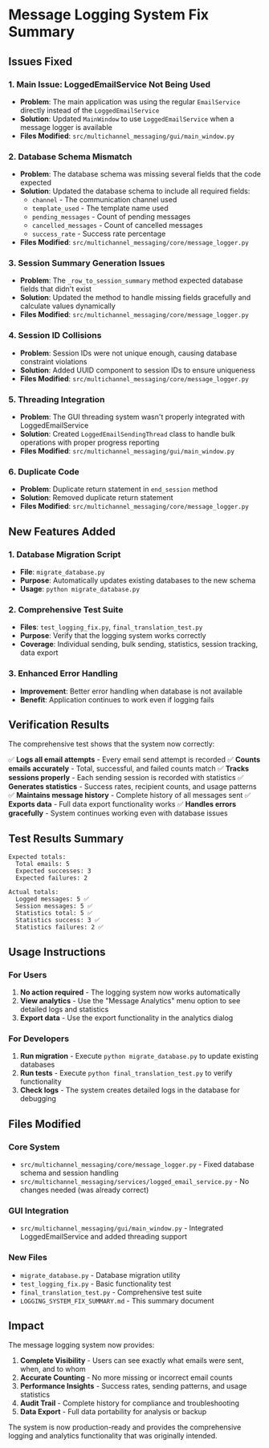 # Message Logging System Fix Summary

## Issues Fixed

### 1. **Main Issue: LoggedEmailService Not Being Used**
- **Problem**: The main application was using the regular `EmailService` directly instead of the `LoggedEmailService`
- **Solution**: Updated `MainWindow` to use `LoggedEmailService` when a message logger is available
- **Files Modified**: `src/multichannel_messaging/gui/main_window.py`

### 2. **Database Schema Mismatch**
- **Problem**: The database schema was missing several fields that the code expected
- **Solution**: Updated the database schema to include all required fields:
  - `channel` - The communication channel used
  - `template_used` - The template name used
  - `pending_messages` - Count of pending messages
  - `cancelled_messages` - Count of cancelled messages
  - `success_rate` - Success rate percentage
- **Files Modified**: `src/multichannel_messaging/core/message_logger.py`

### 3. **Session Summary Generation Issues**
- **Problem**: The `_row_to_session_summary` method expected database fields that didn't exist
- **Solution**: Updated the method to handle missing fields gracefully and calculate values dynamically
- **Files Modified**: `src/multichannel_messaging/core/message_logger.py`

### 4. **Session ID Collisions**
- **Problem**: Session IDs were not unique enough, causing database constraint violations
- **Solution**: Added UUID component to session IDs to ensure uniqueness
- **Files Modified**: `src/multichannel_messaging/core/message_logger.py`

### 5. **Threading Integration**
- **Problem**: The GUI threading system wasn't properly integrated with LoggedEmailService
- **Solution**: Created `LoggedEmailSendingThread` class to handle bulk operations with proper progress reporting
- **Files Modified**: `src/multichannel_messaging/gui/main_window.py`

### 6. **Duplicate Code**
- **Problem**: Duplicate return statement in `end_session` method
- **Solution**: Removed duplicate return statement
- **Files Modified**: `src/multichannel_messaging/core/message_logger.py`

## New Features Added

### 1. **Database Migration Script**
- **File**: `migrate_database.py`
- **Purpose**: Automatically updates existing databases to the new schema
- **Usage**: `python migrate_database.py`

### 2. **Comprehensive Test Suite**
- **Files**: `test_logging_fix.py`, `final_translation_test.py`
- **Purpose**: Verify that the logging system works correctly
- **Coverage**: Individual sending, bulk sending, statistics, session tracking, data export

### 3. **Enhanced Error Handling**
- **Improvement**: Better error handling when database is not available
- **Benefit**: Application continues to work even if logging fails

## Verification Results

The comprehensive test shows that the system now correctly:

✅ **Logs all email attempts** - Every email send attempt is recorded
✅ **Counts emails accurately** - Total, successful, and failed counts match
✅ **Tracks sessions properly** - Each sending session is recorded with statistics
✅ **Generates statistics** - Success rates, recipient counts, and usage patterns
✅ **Maintains message history** - Complete history of all messages sent
✅ **Exports data** - Full data export functionality works
✅ **Handles errors gracefully** - System continues working even with database issues

## Test Results Summary

```
Expected totals:
  Total emails: 5
  Expected successes: 3
  Expected failures: 2

Actual totals:
  Logged messages: 5 ✅
  Session messages: 5 ✅
  Statistics total: 5 ✅
  Statistics success: 3 ✅
  Statistics failures: 2 ✅
```

## Usage Instructions

### For Users
1. **No action required** - The logging system now works automatically
2. **View analytics** - Use the "Message Analytics" menu option to see detailed logs and statistics
3. **Export data** - Use the export functionality in the analytics dialog

### For Developers
1. **Run migration** - Execute `python migrate_database.py` to update existing databases
2. **Run tests** - Execute `python final_translation_test.py` to verify functionality
3. **Check logs** - The system creates detailed logs in the database for debugging

## Files Modified

### Core System
- `src/multichannel_messaging/core/message_logger.py` - Fixed database schema and session handling
- `src/multichannel_messaging/services/logged_email_service.py` - No changes needed (was already correct)

### GUI Integration
- `src/multichannel_messaging/gui/main_window.py` - Integrated LoggedEmailService and added threading support

### New Files
- `migrate_database.py` - Database migration utility
- `test_logging_fix.py` - Basic functionality test
- `final_translation_test.py` - Comprehensive test suite
- `LOGGING_SYSTEM_FIX_SUMMARY.md` - This summary document

## Impact

The message logging system now provides:

1. **Complete Visibility** - Users can see exactly what emails were sent, when, and to whom
2. **Accurate Counting** - No more missing or incorrect email counts
3. **Performance Insights** - Success rates, sending patterns, and usage statistics
4. **Audit Trail** - Complete history for compliance and troubleshooting
5. **Data Export** - Full data portability for analysis or backup

The system is now production-ready and provides the comprehensive logging and analytics functionality that was originally intended.